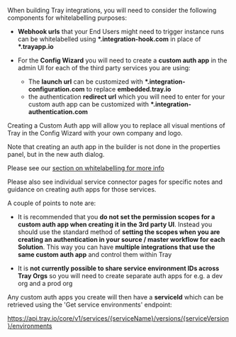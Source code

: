 When building Tray integrations, you will need to consider the following components for whitelabelling purposes:

- **Webhook urls** that your End Users might need to trigger instance runs can be whitelabelled using **\*.integration-hook.com** in place of **\*.trayapp.io** 

- For the **Config Wizard** you will need to create a **custom auth app** in the admin UI for each of the third party services you are using:

    - The **launch url** can be customized with **\*.integration-configuration.com** to replace **embedded.tray.io**
    - the authentication **redirect url** which you will need to enter for your custom auth app can be customized with **\*.integration-authentication.com**

Creating a Custom Auth app will allow you to replace all visual mentions of Tray in the Config Wizard with your own company and logo.

Note that creating an auth app in the builder is not done in the properties panel, but in the new auth dialog.

Please see our <a href="https://tray.io/documentation/embedded/core-topics/whitelabelling/intro/" target="_blank"> section on whitelabelling for more info </a>

Please also see individual service connector pages for specific notes and guidance on creating auth apps for those services.

A couple of points to note are:

- It is recommended that you **do not set the permission scopes for a custom auth app when creating it in the 3rd party UI**. Instead you should use the standard method of **setting the scopes when you are creating an authentication in your source / master workflow for each Solution**. This way you can have **multiple integrations that use the same custom auth app** and control them within Tray

- It is **not currently possible to share service environment IDs across Tray Orgs** so you will need to create separate auth apps for e.g. a dev org and a prod org

Any custom auth apps you create will then have a **serviceId** which can be retrieved using the 'Get service environments' endpoint:

https://api.tray.io/core/v1/services/{serviceName}/versions/{serviceVersion}/environments

